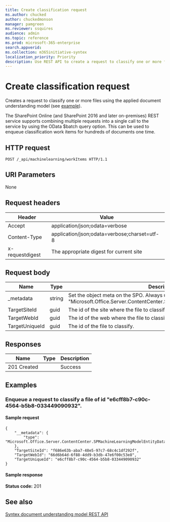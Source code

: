 ```yaml
---
title: Create classification request
ms.author: chucked
author: chuckedmonson
manager: pamgreen
ms.reviewer: ssquires
audience: admin
ms.topic: reference
ms.prod: microsoft-365-enterprise
search.appverid: 
ms.collection: m365initiative-syntex
localization_priority: Priority
description: Use REST API to create a request to classify one or more files using a trained document understanding model.
---
```


# Create classification request

Creates a request to classify one or more files using the applied document understanding model (see [example](rest-createclassificationrequest.md#examples)).

The SharePoint Online (and SharePoint 2016 and later on-premises) REST service supports combining multiple requests into a single call to the service by using the OData $batch query option. This can be used to enqueue classification work items for hundreds of documents one time.

## HTTP request

```
POST /_api/machinelearning/workItems HTTP/1.1
```
## URI Parameters

None

## Request headers

| Header | Value |
|--------|-------|
|Accept|application/json;odata=verbose|
|Content-Type|application/json;odata=verbose;charset=utf-8|
|x-requestdigest|The appropriate digest for current site|

## Request body

|Name    |Type   |Description |
|--------|-------|------------|
|_metadata|string |Set the object meta on the SPO. Always use the value: {"type": "Microsoft.Office.Server.ContentCenter.SPMachineLearningModelEntityData"}. |
|TargetSiteId|guid|The id of the site where the file to classify is located.|
|TargetWebId|guid|The id of the web where the file to classify is located.|
|TargetUniqueId|guid|The id of the file to classify.|

## Responses

| Name   | Type  | Description|
|--------|-------|------------|
|201 Created| |Success|

## Examples

### Enqueue a request to classify a file of id "e6cff8b7-c90c-4564-b5b8-033449090932".

#### Sample request

```
{
	"__metadata": {
		"type": "Microsoft.Office.Server.ContentCenter.SPMachineLearningModelEntityData"
	},
	"TargetSiteId": "f686e63b-aba7-48e5-97c7-68c4c1df292f",
	"TargetWebId": "66d6b64d-6f88-4dd9-b3db-47e6f00c53e8",
	"TargetUniqueId": "e6cff8b7-c90c-4564-b5b8-033449090932"
}
```

#### Sample response

**Status code:** 201

## See also

[Syntex document understanding model REST API](syntex-model-rest-api.md)
